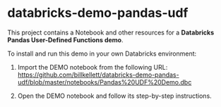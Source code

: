 # databricks-demo-pandas-udf

This project contains a Notebook and other resources for a __Databricks Pandas User-Defined Functions demo__.

To install and run this demo in your own Databricks environment:

1. Import the DEMO notebook from the following URL: https://github.com/billkellett/databricks-demo-pandas-udf/blob/master/notebooks/Pandas%20UDF%20Demo.dbc

2. Open the DEMO notebook and follow its step-by-step instructions.
